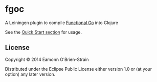 # fgoc

A Leiningen plugin to compile [Functional Go][fgo] into Clojure

See the [Quick Start section][quick] for usage.

## License

Copyright © 2014 Eamonn O'Brien-Strain

Distributed under the Eclipse Public License either version 1.0 or (at
your option) any later version.

[fgo]: http://funcgo.org
[quick]: https://github.com/eobrain/funcgo#quick-start
